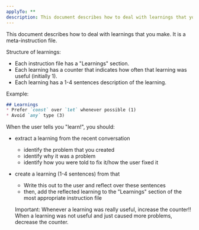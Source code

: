```yaml
---
applyTo: **
description: This document describes how to deal with learnings that you make. (meta instruction)
---
```


This document describes how to deal with learnings that you make.
It is a meta-instruction file.

Structure of learnings:
* Each instruction file has a "Learnings" section.
* Each learning has a counter that indicates how often that learning was useful (initially 1).
* Each learning has a 1-4 sentences description of the learning.

Example:
```markdown
## Learnings
* Prefer `const` over `let` whenever possible (1)
* Avoid `any` type (3)
```

When the user tells you "learn!", you should:
* extract a learning from the recent conversation
	* identify the problem that you created
	* identify why it was a problem
	* identify how you were told to fix it/how the user fixed it
* create a learning (1-4 sentences) from that
	* Write this out to the user and reflect over these sentences
	* then, add the reflected learning to the "Learnings" section of the most appropriate instruction file


	Important: Whenever a learning was really useful, increase the counter!!
	When a learning was not useful and just caused more problems, decrease the counter.
